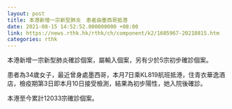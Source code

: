 ```yaml
---
layout: post
title: 本港新增一宗新型肺炎　患者由墨西哥抵港
date: 2021-08-15 14:52:52.000000000 +08:00
link: https://news.rthk.hk/rthk/ch/component/k2/1605967-20210815.htm
categories: rthk
---
```


本港新增一宗新型肺炎確診個案，屬輸入個案，另有少於5宗初步確診個案。

患者為34歲女子，最近曾身處墨西哥，本月7日乘KL819航班抵港，住青衣華逸酒店，檢疫期第3日即本月10日接受檢測，結果為初步陽性，她入院後確診。

本港至今累計12033宗確診個案。
